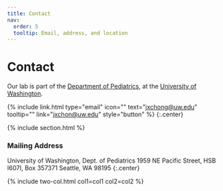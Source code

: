```yaml
---
title: Contact
nav:
  order: 5
  tooltip: Email, address, and location
---
```


# <i class="fas fa-envelope"></i>Contact

Our lab is part of the [Department of Pediatrics](https://www.peds.uw.edu/), at the [University of Washington](uw.edu).

{%
  include link.html
  type="email"
  icon=""
  text="jxchong@uw.edu"
  tooltip=""
  link="jxchon@uw.edu"
  style="button"
%}
{:.center}

{% include section.html %}

### <i class="fas fa-mail-bulk"></i>Mailing Address

University of Washington, Dept. of Pediatrics
1959 NE Pacific Street, HSB I607I, Box 357371
Seattle, WA 98195
{:.center}

{% include two-col.html col1=col1 col2=col2 %}
